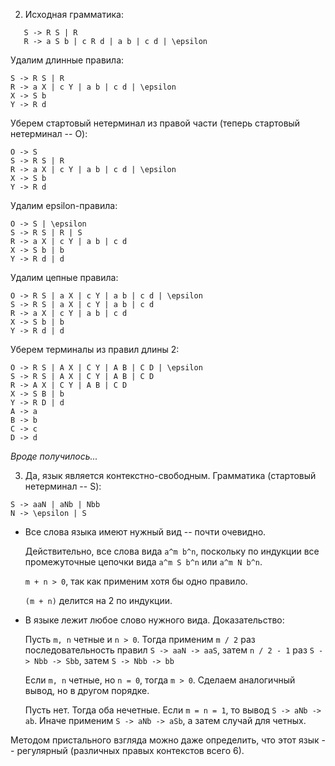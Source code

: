 2. Исходная грамматика:

```
   S -> R S | R
   R -> a S b | c R d | a b | c d | \epsilon
```

Удалим длинные правила:

```
S -> R S | R
R -> a X | c Y | a b | c d | \epsilon
X -> S b
Y -> R d
```

Уберем стартовый нетерминал из правой части (теперь стартовый нетерминал -- O):

```
O -> S
S -> R S | R
R -> a X | c Y | a b | c d | \epsilon
X -> S b
Y -> R d
```

Удалим epsilon-правила:

```
O -> S | \epsilon
S -> R S | R | S
R -> a X | c Y | a b | c d
X -> S b | b
Y -> R d | d
```

Удалим цепные правила:

```
O -> R S | a X | c Y | a b | c d | \epsilon
S -> R S | a X | c Y | a b | c d
R -> a X | c Y | a b | c d
X -> S b | b
Y -> R d | d
```

Уберем терминалы из правил длины 2:


```
O -> R S | A X | C Y | A B | C D | \epsilon
S -> R S | A X | C Y | A B | C D
R -> A X | C Y | A B | C D
X -> S B | b
Y -> R D | d
A -> a
B -> b
C -> c
D -> d
```

*Вроде получилось...*

3. Да, язык является контекстно-свободным. Грамматика (стартовый нетерминал -- S):

```
S -> aaN | aNb | Nbb
N -> \epsilon | S
```

- Все слова языка имеют нужный вид -- почти очевидно.

  Действительно, все слова вида `a^m b^n`, 
  поскольку по индукции все промежуточные цепочки вида `a^m S b^n` или `a^m N b^n`.

  `m + n > 0`, так как применим хотя бы одно правило.

  `(m + n)` делится на 2 по индукции.

- В языке лежит любое слово нужного вида. Доказательство:

  Пусть `m, n` четные и `n > 0`. Тогда применим `m / 2` раз последовательность правил `S -> aaN -> aaS`,
  затем `n / 2 - 1` раз `S -> Nbb -> Sbb`, затем `S -> Nbb -> bb`
  
  Если `m, n` четные, но `n = 0`, тогда `m > 0`. Сделаем аналогичный вывод, но в другом порядке.
  
  Пусть нет. Тогда оба нечетные. Если `m = n = 1`, то вывод `S -> aNb -> ab`.
  Иначе применим `S -> aNb -> aSb`, а затем случай для четных.
  
Методом пристального взгляда можно даже определить, что этот язык -- регулярный (различных правых контекстов всего 6).
